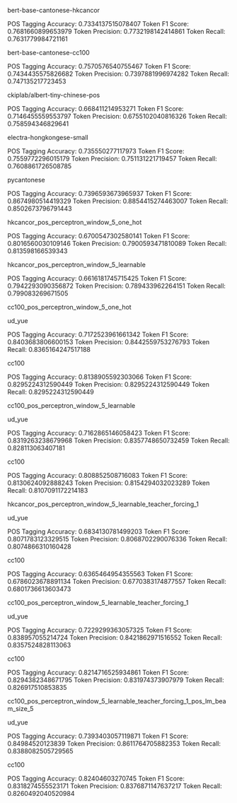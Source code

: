 bert-base-cantonese-hkcancor

POS Tagging Accuracy: 0.7334137515078407
Token F1 Score: 0.7681660899653979
Token Precision: 0.7732198142414861
Token Recall: 0.7631779984721161

bert-base-cantonese-cc100

POS Tagging Accuracy: 0.7570576540755467
Token F1 Score: 0.7434435575826682
Token Precision: 0.7397881996974282
Token Recall: 0.747135217723453

ckiplab/albert-tiny-chinese-pos

POS Tagging Accuracy: 0.668411214953271
Token F1 Score: 0.7146455559553797
Token Precision: 0.6755102040816326
Token Recall: 0.758594346829641

electra-hongkongese-small

POS Tagging Accuracy: 0.735550277117973
Token F1 Score: 0.7559772296015179
Token Precision: 0.751131221719457
Token Recall: 0.7608861726508785

pycantonese

POS Tagging Accuracy: 0.7396593673965937
Token F1 Score: 0.8674980514419329
Token Precision: 0.8854415274463007
Token Recall: 0.8502673796791443

hkcancor_pos_perceptron_window_5_one_hot

POS Tagging Accuracy: 0.6700547302580141
Token F1 Score: 0.8016560030109146
Token Precision: 0.7900593471810089
Token Recall: 0.813598166539343

hkcancor_pos_perceptron_window_5_learnable

POS Tagging Accuracy: 0.6616181745715425
Token F1 Score: 0.7942293090356872
Token Precision: 0.789433962264151
Token Recall: 0.799083269671505

cc100_pos_perceptron_window_5_one_hot

ud_yue

POS Tagging Accuracy: 0.7172523961661342
Token F1 Score: 0.8403683806600153
Token Precision: 0.8442559753276793
Token Recall: 0.8365164247517188

cc100

POS Tagging Accuracy: 0.8138905592303066
Token F1 Score: 0.8295224312590449
Token Precision: 0.8295224312590449
Token Recall: 0.8295224312590449

cc100_pos_perceptron_window_5_learnable

ud_yue

POS Tagging Accuracy: 0.7162865146058423
Token F1 Score: 0.8319263238679968
Token Precision: 0.8357748650732459
Token Recall: 0.828113063407181

cc100

POS Tagging Accuracy: 0.808852508716083
Token F1 Score: 0.8130624092888243
Token Precision: 0.8154294032023289
Token Recall: 0.8107091172214183


hkcancor_pos_perceptron_window_5_learnable_teacher_forcing_1

ud_yue

POS Tagging Accuracy: 0.6834130781499203
Token F1 Score: 0.8071783123329515
Token Precision: 0.8068702290076336
Token Recall: 0.8074866310160428

cc100

POS Tagging Accuracy: 0.6365464954355563
Token F1 Score: 0.6786023678891134
Token Precision: 0.6770383174877557
Token Recall: 0.6801736613603473

cc100_pos_perceptron_window_5_learnable_teacher_forcing_1

ud_yue

POS Tagging Accuracy: 0.7229299363057325
Token F1 Score: 0.838957055214724
Token Precision: 0.8421862971516552
Token Recall: 0.8357524828113063

cc100

POS Tagging Accuracy: 0.8214716525934861
Token F1 Score: 0.8294382348671795
Token Precision: 0.831974373907979
Token Recall: 0.826917510853835

cc100_pos_perceptron_window_5_learnable_teacher_forcing_1_pos_lm_beam_size_5

ud_yue

POS Tagging Accuracy: 0.7393403057119871
Token F1 Score: 0.84984520123839
Token Precision: 0.8611764705882353
Token Recall: 0.8388082505729565

cc100

POS Tagging Accuracy: 0.82404603270745
Token F1 Score: 0.8318274555523171
Token Precision: 0.8376871147637217
Token Recall: 0.8260492040520984
